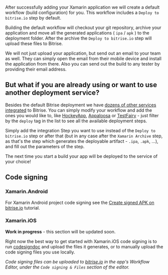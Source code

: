 After successfully adding your Xamarin application we will create a default workflow (build configuration) for you.
This workflow includes a `Deploy to bitrise.io` step by default.

Building the default workflow will checkout your git repository,
archive your application and move all the generated applications ( `ipa` / `apk` ) to the deployment folder.
After the archive the `Deploy to bitrise.io` step will upload these files to Bitrise.

We will not just upload your application,
but send out an email to your team as well.
They can simply open the email from their mobile device and install the application from there.
Also you can send out the build to any tester by providing their email address.

## But what if you are already using or want to use another deployment service?

Besides the default Bitrise deployment we have [dozens of other services integrated](http://www.bitrise.io/integrations#?filter=deploy) to Bitrise.
You can simply modify your workflow and add the ones you would like to,
like [HockeyApp](http://hockeyapp.net/), [Appaloosa](/tutorials/deploy/publish-your-app-to-appaloosa/)
or [TestFairy](/tutorials/deploy/deploy-to-testfairy-with-bitrise/) -
just filter by the `deploy` tag in the list to see all the available deployment steps.

Simply add the integration Step you want to use instead of the `Deploy to bitrise.io` step or after that
(but in any case after the `Xamarin Archive` step, as that's the step which generates the
deployable artifact - `.ipa`, `.apk`, ...), and fill out the parameters of the step.

The next time you start a build your app will be deployed to the service of your choice!

## Code signing

### Xamarin.Android

For Xamarin Android project code signing see the [Create signed APK on bitrise.io](/tutorials/create-signed-apk-on-bitrise/) tutorial.

### Xamarin.iOS

__Work in progress__ - this section will be updated soon.

Right now the best way to get started with Xamarin.iOS code signing
is to run [codesigndoc](https://github.com/bitrise-tools/codesigndoc#one-liner)
and upload the files it generates, or to manually upload the code signing
files you use locally.

_Code signing files can be uploaded to [bitrise.io](https://www.bitrise.io)
in the app's Workflow Editor, under the `Code signing & Files` section of the editor._
